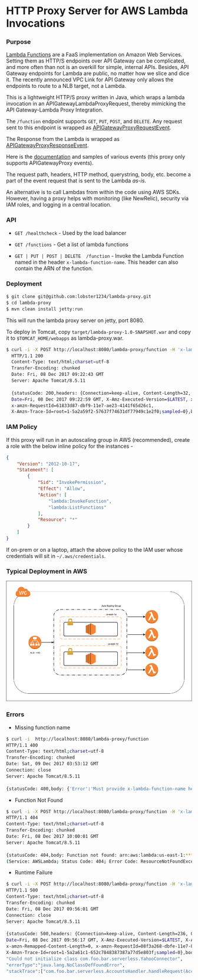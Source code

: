 # HTTP Proxy Server for AWS Lambda Invocations

### Purpose

[Lambda Functions](https://aws.amazon.com/lambda/) are a FaaS implementation on Amazon Web Services. Setting them as HTTP/S endpoints over API Gateway can be complicated, and more often than not is an overkill for simple, internal APIs. 
Besides, API Gateway endpoints for Lambda are public, no matter how we slice and dice it. The recently announced VPC Link for API Gateway only allows the endpoints to route to a NLB target, not a Lambda. 

This is a lightweight HTTP/S proxy written in Java, which wraps a lambda invocation in an APIGatewayLambdaProxyRequest, thereby mimicking the API Gateway-Lambda Proxy Integration.

The `/function` endpoint supports `GET`, `PUT`, `POST`, and `DELETE`. Any request sent to this endpoint is wrapped as [APIGatewayProxyRequestEvent](https://github.com/aws/aws-lambda-java-libs/blob/master/aws-lambda-java-events/src/main/java/com/amazonaws/services/lambda/runtime/events/APIGatewayProxyRequestEvent.java).

The Response from the Lambda is wrapped as [APIGatewayProxyResponseEvent](https://github.com/aws/aws-lambda-java-libs/blob/master/aws-lambda-java-events/src/main/java/com/amazonaws/services/lambda/runtime/events/APIGatewayProxyResponseEvent.java).

Here is the [documentation](http://docs.aws.amazon.com/lambda/latest/dg/eventsources.html) and samples of various events (this proxy only supports APIGatewayProxy events).

The request path, headers, HTTP method, querystring, body, etc. become a part of the event request that is sent to the Lambda _as-is_.

An alternative is to call Lambdas from within the code using AWS SDKs. However, having a proxy helps with monitoring (like NewRelic), security via IAM roles, and logging in a central location.  


### API

* `GET /healthcheck` - Used by the load balancer

* `GET /functions` - Get a list of lambda functions

* `GET | PUT | POST | DELETE  /function` - Invoke the Lambda Function named in the header `x-lambda-function-name`. This header can also contain the ARN of the function.



### Deployment

```bash
$ git clone git@github.com:lobster1234/lambda-proxy.git
$ cd lambda-proxy
$ mvn clean install jetty:run
```

This will run the lambda proxy server on jetty, port 8080. 

To deploy in Tomcat, copy `target/lambda-proxy-1.0-SNAPSHOT.war` and copy it to `$TOMCAT_HOME/webapps` as lambda-proxy.war.

```bash
$ curl -i -X POST http://localhost:8080/lambda-proxy/function -H 'x-lambda-function-name:internal-api-function'
  HTTP/1.1 200
  Content-Type: text/html;charset=utf-8
  Transfer-Encoding: chunked
  Date: Fri, 08 Dec 2017 09:22:43 GMT
  Server: Apache Tomcat/8.5.11
  
  {statusCode: 200,headers: {Connection=keep-alive, Content-Length=32, Content-Type=application/json, 
  Date=Fri, 08 Dec 2017 09:22:59 GMT, X-Amz-Executed-Version=$LATEST, x-amzn-Remapped-Content-Length=0, 
  x-amzn-RequestId=61833d87-dbf9-11e7-ae23-4141f65d26c1, 
  X-Amzn-Trace-Id=root=1-5a2a59f2-57637f74631df77949c1e2f0;sampled=0},body: {"message": "Hello from Lambda"}}

```

### IAM Policy

If this proxy will run in an autoscaling group in AWS (recommended), create a role with the below inline policy for the instances - 

```json
{
    "Version": "2012-10-17",
    "Statement": [
        {
            "Sid": "InvokePermission",
            "Effect": "Allow",
            "Action": [
                "lambda:InvokeFunction",
                "lambda:ListFunctions"
            ],
            "Resource": "*"
        }
    ]
}  
```

If on-prem or on a laptop, attach the above policy to the IAM user whose credentials will sit in `~/.aws/credentials`.


### Typical Deployment in AWS

![AWS Deployment](lambda_proxy.png)

### Errors


* Missing function name

```bash
$ curl -i  http://localhost:8080/lambda-proxy/function                                          
HTTP/1.1 400
Content-Type: text/html;charset=utf-8
Transfer-Encoding: chunked
Date: Sat, 09 Dec 2017 03:53:12 GMT
Connection: close
Server: Apache Tomcat/8.5.11

{statusCode: 400,body: {'Error':'Must provide x-lambda-function-name header'}}
```

* Function Not Found
```bash
$ curl -i -X POST http://localhost:8080/lambda-proxy/function -H 'x-lambda-function-name:getBankTransactions-dev-get-transactions'
HTTP/1.1 404
Content-Type: text/html;charset=utf-8
Transfer-Encoding: chunked
Date: Fri, 08 Dec 2017 10:00:01 GMT
Server: Apache Tomcat/8.5.11

{statusCode: 404,body: Function not found: arn:aws:lambda:us-east-1:************:function:getBankTransactions-dev-get-transactions 
(Service: AWSLambda; Status Code: 404; Error Code: ResourceNotFoundException; Request ID: 980ec390-dbfe-11e7-8fdc-4b6113454448)}

```

* Runtime Failure

```bash
$ curl -i -X POST http://localhost:8080/lambda-proxy/function -H 'x-lambda-function-name:getBankTransactions-dev-get-accounts'
HTTP/1.1 500
Content-Type: text/html;charset=utf-8
Transfer-Encoding: chunked
Date: Fri, 08 Dec 2017 09:56:01 GMT
Connection: close
Server: Apache Tomcat/8.5.11

{statusCode: 500,headers: {Connection=keep-alive, Content-Length=236, Content-Type=application/json, 
Date=Fri, 08 Dec 2017 09:56:17 GMT, X-Amz-Executed-Version=$LATEST, X-Amz-Function-Error=Unhandled, 
x-amzn-Remapped-Content-Length=0, x-amzn-RequestId=08f3a268-dbfe-11e7-8f54-c1cb7d05c976, 
X-Amzn-Trace-Id=root=1-5a2a61c1-652c7848387387a77d5e803f;sampled=0},body: {"errorMessage":
"Could not initialize class com.foo.bar.serverless.YahooConnector",
"errorType":"java.lang.NoClassDefFoundError",
"stackTrace":["com.foo.bar.serverless.AccountsHandler.handleRequest(AccountsHandler.java:34)"]}}
```